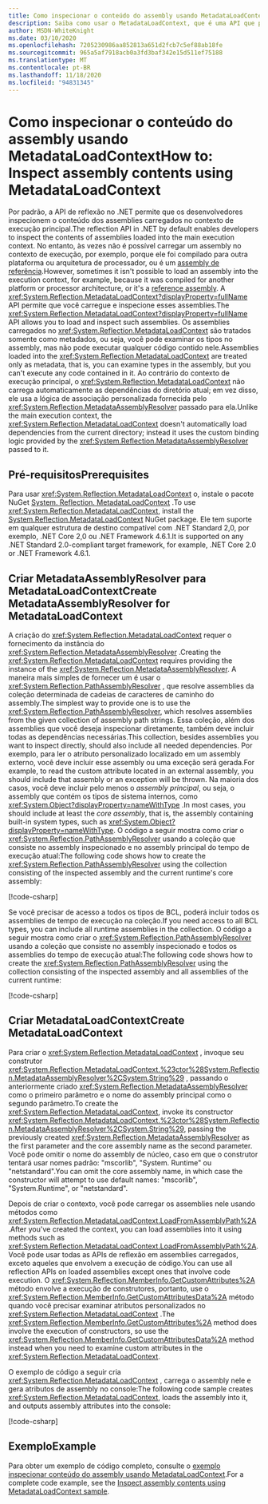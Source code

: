 ```yaml
---
title: Como inspecionar o conteúdo do assembly usando MetadataLoadContext
description: Saiba como usar o MetadataLoadContext, que é uma API que permite carregar assemblies .NET para fins de inspeção.
author: MSDN-WhiteKnight
ms.date: 03/10/2020
ms.openlocfilehash: 7205230986aa852813a651d2fcb7c5ef88ab18fe
ms.sourcegitcommit: 965a5af7918acb0a3fd3baf342e15d511ef75188
ms.translationtype: MT
ms.contentlocale: pt-BR
ms.lasthandoff: 11/18/2020
ms.locfileid: "94831345"
---
```

# <a name="how-to-inspect-assembly-contents-using-metadataloadcontext"></a><span data-ttu-id="8ca06-103">Como inspecionar o conteúdo do assembly usando MetadataLoadContext</span><span class="sxs-lookup"><span data-stu-id="8ca06-103">How to: Inspect assembly contents using MetadataLoadContext</span></span>

<span data-ttu-id="8ca06-104">Por padrão, a API de reflexão no .NET permite que os desenvolvedores inspecionem o conteúdo dos assemblies carregados no contexto de execução principal.</span><span class="sxs-lookup"><span data-stu-id="8ca06-104">The reflection API in .NET by default enables developers to inspect the contents of assemblies loaded into the main execution context.</span></span> <span data-ttu-id="8ca06-105">No entanto, às vezes não é possível carregar um assembly no contexto de execução, por exemplo, porque ele foi compilado para outra plataforma ou arquitetura de processador, ou é um [assembly de referência](reference-assemblies.md).</span><span class="sxs-lookup"><span data-stu-id="8ca06-105">However, sometimes it isn't possible to load an assembly into the execution context, for example, because it was compiled for another platform or processor architecture, or it's a [reference assembly](reference-assemblies.md).</span></span> <span data-ttu-id="8ca06-106">A <xref:System.Reflection.MetadataLoadContext?displayProperty=fullName> API permite que você carregue e inspecione esses assemblies.</span><span class="sxs-lookup"><span data-stu-id="8ca06-106">The <xref:System.Reflection.MetadataLoadContext?displayProperty=fullName> API allows you to load and inspect such assemblies.</span></span> <span data-ttu-id="8ca06-107">Os assemblies carregados no <xref:System.Reflection.MetadataLoadContext> são tratados somente como metadados, ou seja, você pode examinar os tipos no assembly, mas não pode executar qualquer código contido nele.</span><span class="sxs-lookup"><span data-stu-id="8ca06-107">Assemblies loaded into the <xref:System.Reflection.MetadataLoadContext> are treated only as metadata, that is, you can examine types in the assembly, but you can't execute any code contained in it.</span></span> <span data-ttu-id="8ca06-108">Ao contrário do contexto de execução principal, o <xref:System.Reflection.MetadataLoadContext> não carrega automaticamente as dependências do diretório atual; em vez disso, ele usa a lógica de associação personalizada fornecida pelo <xref:System.Reflection.MetadataAssemblyResolver> passado para ela.</span><span class="sxs-lookup"><span data-stu-id="8ca06-108">Unlike the main execution context, the <xref:System.Reflection.MetadataLoadContext> doesn't automatically load dependencies from the current directory; instead it uses the custom binding logic provided by the <xref:System.Reflection.MetadataAssemblyResolver> passed to it.</span></span>

## <a name="prerequisites"></a><span data-ttu-id="8ca06-109">Pré-requisitos</span><span class="sxs-lookup"><span data-stu-id="8ca06-109">Prerequisites</span></span>

<span data-ttu-id="8ca06-110">Para usar <xref:System.Reflection.MetadataLoadContext> o, instale o pacote NuGet [System. Reflection. MetadataLoadContext](https://www.nuget.org/packages/System.Reflection.MetadataLoadContext) .</span><span class="sxs-lookup"><span data-stu-id="8ca06-110">To use <xref:System.Reflection.MetadataLoadContext>, install the [System.Reflection.MetadataLoadContext](https://www.nuget.org/packages/System.Reflection.MetadataLoadContext) NuGet package.</span></span> <span data-ttu-id="8ca06-111">Ele tem suporte em qualquer estrutura de destino compatível com .NET Standard 2,0, por exemplo, .NET Core 2,0 ou .NET Framework 4.6.1.</span><span class="sxs-lookup"><span data-stu-id="8ca06-111">It is supported on any .NET Standard 2.0-compliant target framework, for example, .NET Core 2.0 or .NET Framework 4.6.1.</span></span>

## <a name="create-metadataassemblyresolver-for-metadataloadcontext"></a><span data-ttu-id="8ca06-112">Criar MetadataAssemblyResolver para MetadataLoadContext</span><span class="sxs-lookup"><span data-stu-id="8ca06-112">Create MetadataAssemblyResolver for MetadataLoadContext</span></span>

<span data-ttu-id="8ca06-113">A criação do <xref:System.Reflection.MetadataLoadContext> requer o fornecimento da instância do <xref:System.Reflection.MetadataAssemblyResolver> .</span><span class="sxs-lookup"><span data-stu-id="8ca06-113">Creating the <xref:System.Reflection.MetadataLoadContext> requires providing the instance of the <xref:System.Reflection.MetadataAssemblyResolver>.</span></span> <span data-ttu-id="8ca06-114">A maneira mais simples de fornecer um é usar o <xref:System.Reflection.PathAssemblyResolver> , que resolve assemblies da coleção determinada de cadeias de caracteres de caminho do assembly.</span><span class="sxs-lookup"><span data-stu-id="8ca06-114">The simplest way to provide one is to use the <xref:System.Reflection.PathAssemblyResolver>, which resolves assemblies from the given collection of assembly path strings.</span></span> <span data-ttu-id="8ca06-115">Essa coleção, além dos assemblies que você deseja inspecionar diretamente, também deve incluir todas as dependências necessárias.</span><span class="sxs-lookup"><span data-stu-id="8ca06-115">This collection, besides assemblies you want to inspect directly, should also include all needed dependencies.</span></span> <span data-ttu-id="8ca06-116">Por exemplo, para ler o atributo personalizado localizado em um assembly externo, você deve incluir esse assembly ou uma exceção será gerada.</span><span class="sxs-lookup"><span data-stu-id="8ca06-116">For example, to read the custom attribute located in an external assembly, you should include that assembly or an exception will be thrown.</span></span> <span data-ttu-id="8ca06-117">Na maioria dos casos, você deve incluir pelo menos o *assembly principal*, ou seja, o assembly que contém os tipos de sistema internos, como <xref:System.Object?displayProperty=nameWithType> .</span><span class="sxs-lookup"><span data-stu-id="8ca06-117">In most cases, you should include at least the *core assembly*, that is, the assembly containing built-in system types, such as <xref:System.Object?displayProperty=nameWithType>.</span></span> <span data-ttu-id="8ca06-118">O código a seguir mostra como criar o <xref:System.Reflection.PathAssemblyResolver> usando a coleção que consiste no assembly inspecionado e no assembly principal do tempo de execução atual:</span><span class="sxs-lookup"><span data-stu-id="8ca06-118">The following code shows how to create the <xref:System.Reflection.PathAssemblyResolver> using the collection consisting of the inspected assembly and the current runtime's core assembly:</span></span>

[!code-csharp[](snippets/inspect-contents-using-metadataloadcontext/MetadataLoadContextSnippets.cs#CoreAssembly)]

<span data-ttu-id="8ca06-119">Se você precisar de acesso a todos os tipos de BCL, poderá incluir todos os assemblies de tempo de execução na coleção.</span><span class="sxs-lookup"><span data-stu-id="8ca06-119">If you need access to all BCL types, you can include all runtime assemblies in the collection.</span></span> <span data-ttu-id="8ca06-120">O código a seguir mostra como criar o <xref:System.Reflection.PathAssemblyResolver> usando a coleção que consiste no assembly inspecionado e todos os assemblies do tempo de execução atual:</span><span class="sxs-lookup"><span data-stu-id="8ca06-120">The following code shows how to create the <xref:System.Reflection.PathAssemblyResolver> using the collection consisting of the inspected assembly and all assemblies of the current runtime:</span></span>

[!code-csharp[](snippets/inspect-contents-using-metadataloadcontext/MetadataLoadContextSnippets.cs#RuntimeAssemblies)]

## <a name="create-metadataloadcontext"></a><span data-ttu-id="8ca06-121">Criar MetadataLoadContext</span><span class="sxs-lookup"><span data-stu-id="8ca06-121">Create MetadataLoadContext</span></span>

<span data-ttu-id="8ca06-122">Para criar o <xref:System.Reflection.MetadataLoadContext> , invoque seu construtor <xref:System.Reflection.MetadataLoadContext.%23ctor%28System.Reflection.MetadataAssemblyResolver%2CSystem.String%29> , passando o anteriormente criado <xref:System.Reflection.MetadataAssemblyResolver> como o primeiro parâmetro e o nome do assembly principal como o segundo parâmetro.</span><span class="sxs-lookup"><span data-stu-id="8ca06-122">To create the <xref:System.Reflection.MetadataLoadContext>, invoke its constructor <xref:System.Reflection.MetadataLoadContext.%23ctor%28System.Reflection.MetadataAssemblyResolver%2CSystem.String%29>, passing the previously created <xref:System.Reflection.MetadataAssemblyResolver> as the first parameter and the core assembly name as the second parameter.</span></span> <span data-ttu-id="8ca06-123">Você pode omitir o nome do assembly de núcleo, caso em que o construtor tentará usar nomes padrão: "mscorlib", "System. Runtime" ou "netstandard".</span><span class="sxs-lookup"><span data-stu-id="8ca06-123">You can omit the core assembly name, in which case the constructor will attempt to use default names: "mscorlib", "System.Runtime", or "netstandard".</span></span>

<span data-ttu-id="8ca06-124">Depois de criar o contexto, você pode carregar os assemblies nele usando métodos como <xref:System.Reflection.MetadataLoadContext.LoadFromAssemblyPath%2A> .</span><span class="sxs-lookup"><span data-stu-id="8ca06-124">After you've created the context, you can load assemblies into it using methods such as <xref:System.Reflection.MetadataLoadContext.LoadFromAssemblyPath%2A>.</span></span> <span data-ttu-id="8ca06-125">Você pode usar todas as APIs de reflexão em assemblies carregados, exceto aqueles que envolvem a execução de código.</span><span class="sxs-lookup"><span data-stu-id="8ca06-125">You can use all reflection APIs on loaded assemblies except ones that involve code execution.</span></span> <span data-ttu-id="8ca06-126">O <xref:System.Reflection.MemberInfo.GetCustomAttributes%2A> método envolve a execução de construtores, portanto, use o <xref:System.Reflection.MemberInfo.GetCustomAttributesData%2A> método quando você precisar examinar atributos personalizados no <xref:System.Reflection.MetadataLoadContext> .</span><span class="sxs-lookup"><span data-stu-id="8ca06-126">The <xref:System.Reflection.MemberInfo.GetCustomAttributes%2A> method does involve the execution of constructors, so use the <xref:System.Reflection.MemberInfo.GetCustomAttributesData%2A> method instead when you need to examine custom attributes in the <xref:System.Reflection.MetadataLoadContext>.</span></span>

<span data-ttu-id="8ca06-127">O exemplo de código a seguir cria <xref:System.Reflection.MetadataLoadContext> , carrega o assembly nele e gera atributos de assembly no console:</span><span class="sxs-lookup"><span data-stu-id="8ca06-127">The following code sample creates <xref:System.Reflection.MetadataLoadContext>, loads the assembly into it, and outputs assembly attributes into the console:</span></span>

[!code-csharp[](snippets/inspect-contents-using-metadataloadcontext/MetadataLoadContextSnippets.cs#CreateContext)]

## <a name="example"></a><span data-ttu-id="8ca06-128">Exemplo</span><span class="sxs-lookup"><span data-stu-id="8ca06-128">Example</span></span>

<span data-ttu-id="8ca06-129">Para obter um exemplo de código completo, consulte o [exemplo inspecionar conteúdo do assembly usando MetadataLoadContext](/samples/dotnet/samples/inspect-assembly-contents-using-metadataloadcontext/).</span><span class="sxs-lookup"><span data-stu-id="8ca06-129">For a complete code example, see the [Inspect assembly contents using MetadataLoadContext sample](/samples/dotnet/samples/inspect-assembly-contents-using-metadataloadcontext/).</span></span>
